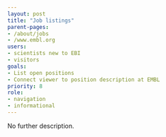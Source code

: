 ```yaml
---
layout: post
title: "Job listings"
parent-pages:
- /about/jobs
- /www.embl.org
users:
- scientists new to EBI
- visitors
goals:
- List open positions
- Connect viewer to position description at EMBL
priority: 8
role:
- navigation
- informational
---
```


No further description.
